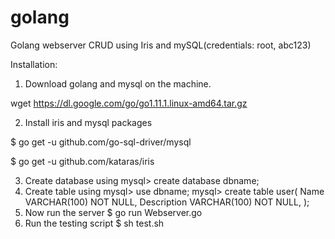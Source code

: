 # golang
Golang webserver CRUD using Iris and mySQL(credentials: root, abc123)

Installation:

1. Download golang and mysql on the machine.

  wget https://dl.google.com/go/go1.11.1.linux-amd64.tar.gz

2. Install iris and mysql packages

  $ go get -u github.com/go-sql-driver/mysql
  
  $ go get -u github.com/kataras/iris
  
3. Create database using
  mysql> create database dbname;
4. Create table using
  mysql> use dbname;
  mysql> create table user(
   Name VARCHAR(100) NOT NULL,
   Description VARCHAR(100) NOT NULL,
  );
5. Now run the server
  $ go run Webserver.go
6. Run the testing script
  $ sh test.sh
